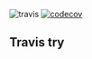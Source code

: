 ![travis](https://travis-ci.org/acmcx/travis-try.svg?branch=master)
[![codecov](https://codecov.io/gh/acmcx/travis-try/branch/master/graph/badge.svg)](https://codecov.io/gh/acmcx/travis-try)


## Travis try
